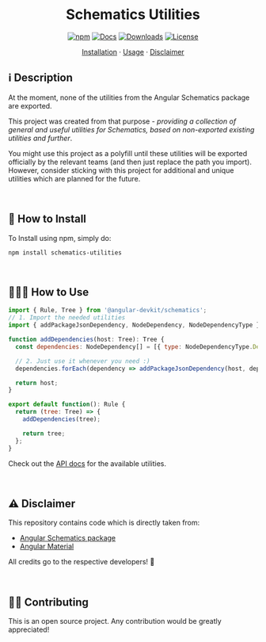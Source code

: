 <h1 align="center">Schematics Utilities</h1>

<p align="center">
  <a href="https://www.npmjs.com/package/schematics-utilities"><img src="https://img.shields.io/npm/v/schematics-utilities.svg?colorB=cb3837" alt="npm"></a>
  <a href="https://nitayneeman.github.io/schematics-utilities/"><img src="https://img.shields.io/badge/docs-typedoc-green.svg" alt="Docs"></a>
  <a href="https://www.npmjs.com/package/schematics-utilities"><img src="https://img.shields.io/npm/dt/schematics-utilities?color=blue" alt="Downloads"></a>
  <a href="https://github.com/nitayneeman/schematics-utilities/blob/master/LICENSE"><img src="https://img.shields.io/badge/license-MIT-lightgray.svg" alt="License"></a>
</p>

<p align="center">
  <a href="https://github.com/nitayneeman/schematics-utilities#how-to-install">Installation</a> ·
  <a href="https://github.com/nitayneeman/schematics-utilities#how-to-use">Usage</a> ·
  <a href="https://github.com/nitayneeman/schematics-utilities#disclaimer">Disclaimer</a>
</p>

## ℹ️️ Description

At the moment, none of the utilities from the Angular Schematics package are exported.

This project was created from that purpose - _providing a collection of general and useful utilities for Schematics, based on non-exported existing utilities and further_.

You might use this project as a polyfill until these utilities will be exported officially by the relevant teams (and then just replace the path you import). However, consider sticking with this project for additional and unique utilities which are planned for the future.

<br>

## 🔧 How to Install

To Install using npm, simply do:

```
npm install schematics-utilities
```

<br>

## 👨🏻‍🏫 How to Use

```javascript
import { Rule, Tree } from '@angular-devkit/schematics';
// 1. Import the needed utilities
import { addPackageJsonDependency, NodeDependency, NodeDependencyType } from 'schematics-utilities';

function addDependencies(host: Tree): Tree {
  const dependencies: NodeDependency[] = [{ type: NodeDependencyType.Default, version: '4.17.10', name: 'lodash-es' }];

  // 2. Just use it whenever you need :)
  dependencies.forEach(dependency => addPackageJsonDependency(host, dependency));

  return host;
}

export default function(): Rule {
  return (tree: Tree) => {
    addDependencies(tree);

    return tree;
  };
}
```

Check out the [API docs](https://nitayneeman.github.io/schematics-utilities/) for the available utilities.

<br>

## ⚠️️ Disclaimer

This repository contains code which is directly taken from:

- [Angular Schematics package](https://github.com/angular/angular-cli/tree/master/packages/schematics)
- [Angular Material](https://github.com/angular/components/tree/master/src/cdk/schematics/utils)

All credits go to the respective developers! 👏

<br>

## 💁🏻 Contributing

This is an open source project. Any contribution would be greatly appreciated!
